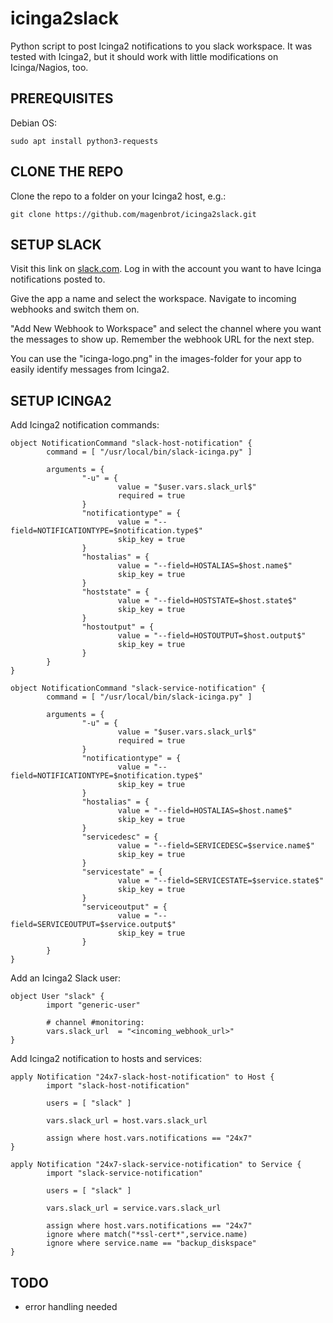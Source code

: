 # icinga2slack

Python script to post Icinga2 notifications to you slack workspace. It was tested with Icinga2, but it should work with little modifications on Icinga/Nagios, too.

## PREREQUISITES

Debian OS:
```
sudo apt install python3-requests
```

## CLONE THE REPO

Clone the repo to a folder on your Icinga2 host, e.g.:
```
git clone https://github.com/magenbrot/icinga2slack.git
```

## SETUP SLACK

Visit this link on [slack.com](https://api.slack.com/apps?new_app=1). Log in with the account you want to have Icinga notifications posted to.

Give the app a name and select the workspace. Navigate to incoming webhooks and switch them on.

"Add New Webhook to Workspace" and select the channel where you want the messages to show up. Remember the webhook URL for the next step.

You can use the "icinga-logo.png" in the images-folder for your app to easily identify messages from Icinga2.

## SETUP ICINGA2

Add Icinga2 notification commands:
```
object NotificationCommand "slack-host-notification" {
        command = [ "/usr/local/bin/slack-icinga.py" ]

        arguments = {
                "-u" = {
                        value = "$user.vars.slack_url$"
                        required = true
                }
                "notificationtype" = {
                        value = "--field=NOTIFICATIONTYPE=$notification.type$"
                        skip_key = true
                }
                "hostalias" = {
                        value = "--field=HOSTALIAS=$host.name$"
                        skip_key = true
                }
                "hoststate" = {
                        value = "--field=HOSTSTATE=$host.state$"
                        skip_key = true
                }
                "hostoutput" = {
                        value = "--field=HOSTOUTPUT=$host.output$"
                        skip_key = true
                }
        }
}

object NotificationCommand "slack-service-notification" {
        command = [ "/usr/local/bin/slack-icinga.py" ]

        arguments = {
                "-u" = {
                        value = "$user.vars.slack_url$"
                        required = true
                }
                "notificationtype" = {
                        value = "--field=NOTIFICATIONTYPE=$notification.type$"
                        skip_key = true
                }
                "hostalias" = {
                        value = "--field=HOSTALIAS=$host.name$"
                        skip_key = true
                }
                "servicedesc" = {
                        value = "--field=SERVICEDESC=$service.name$"
                        skip_key = true
                }
                "servicestate" = {
                        value = "--field=SERVICESTATE=$service.state$"
                        skip_key = true
                }
                "serviceoutput" = {
                        value = "--field=SERVICEOUTPUT=$service.output$"
                        skip_key = true
                }
        }
}
```

Add an Icinga2 Slack user:
```
object User "slack" {
        import "generic-user"

        # channel #monitoring:
        vars.slack_url  = "<incoming_webhook_url>"
}
```

Add Icinga2 notification to hosts and services:
```
apply Notification "24x7-slack-host-notification" to Host {
        import "slack-host-notification"

        users = [ "slack" ]

        vars.slack_url = host.vars.slack_url

        assign where host.vars.notifications == "24x7"
}

apply Notification "24x7-slack-service-notification" to Service {
        import "slack-service-notification"

        users = [ "slack" ]

        vars.slack_url = service.vars.slack_url

        assign where host.vars.notifications == "24x7"
        ignore where match("*ssl-cert*",service.name)
        ignore where service.name == "backup_diskspace"
}
```

## TODO

  + error handling needed
